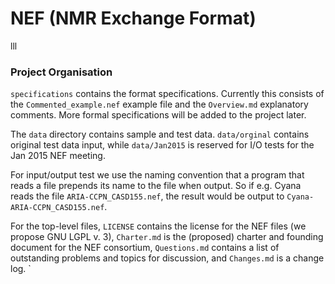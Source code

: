 NEF (NMR Exchange Format)
=========================
lll
### Project Organisation

`specifications` contains the format specifications. Currently this consists of the `Commented_example.nef` example file and the `Overview.md` explanatory comments. More formal specifications will be added to the project later.

The `data` directory contains sample and test data.
 `data/orginal` contains original test data input, while `data/Jan2015` is reserved for I/O tests for the Jan 2015 NEF meeting.

For input/output test we use the naming convention that a program that reads a file prepends its name to the file when output. So if e.g. Cyana reads the file `ARIA-CCPN_CASD155.nef`, the result would be output to `Cyana-ARIA-CCPN_CASD155.nef`.

For the top-level files, `LICENSE` contains the license for the NEF files (we propose GNU LGPL v. 3), `Charter.md` is the (proposed) charter and founding document for the NEF consortium, `Questions.md` contains a list of outstanding problems and topics for discussion, and `Changes.md` is a change log.
`
